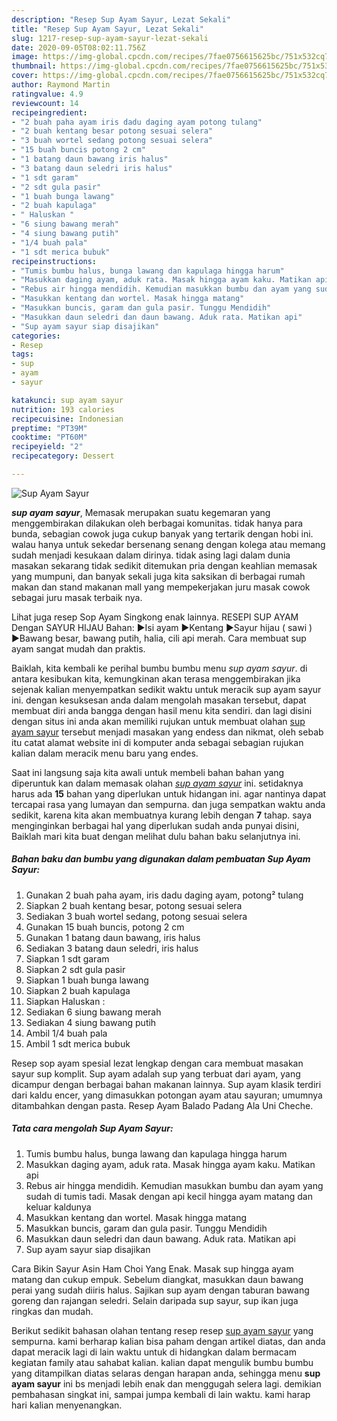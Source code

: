 ```yaml
---
description: "Resep Sup Ayam Sayur, Lezat Sekali"
title: "Resep Sup Ayam Sayur, Lezat Sekali"
slug: 1217-resep-sup-ayam-sayur-lezat-sekali
date: 2020-09-05T08:02:11.756Z
image: https://img-global.cpcdn.com/recipes/7fae0756615625bc/751x532cq70/sup-ayam-sayur-foto-resep-utama.jpg
thumbnail: https://img-global.cpcdn.com/recipes/7fae0756615625bc/751x532cq70/sup-ayam-sayur-foto-resep-utama.jpg
cover: https://img-global.cpcdn.com/recipes/7fae0756615625bc/751x532cq70/sup-ayam-sayur-foto-resep-utama.jpg
author: Raymond Martin
ratingvalue: 4.9
reviewcount: 14
recipeingredient:
- "2 buah paha ayam iris dadu daging ayam potong tulang"
- "2 buah kentang besar potong sesuai selera"
- "3 buah wortel sedang potong sesuai selera"
- "15 buah buncis potong 2 cm"
- "1 batang daun bawang iris halus"
- "3 batang daun seledri iris halus"
- "1 sdt garam"
- "2 sdt gula pasir"
- "1 buah bunga lawang"
- "2 buah kapulaga"
- " Haluskan "
- "6 siung bawang merah"
- "4 siung bawang putih"
- "1/4 buah pala"
- "1 sdt merica bubuk"
recipeinstructions:
- "Tumis bumbu halus, bunga lawang dan kapulaga hingga harum"
- "Masukkan daging ayam, aduk rata. Masak hingga ayam kaku. Matikan api"
- "Rebus air hingga mendidih. Kemudian masukkan bumbu dan ayam yang sudah di tumis tadi. Masak dengan api kecil hingga ayam matang dan keluar kaldunya"
- "Masukkan kentang dan wortel. Masak hingga matang"
- "Masukkan buncis, garam dan gula pasir. Tunggu Mendidih"
- "Masukkan daun seledri dan daun bawang. Aduk rata. Matikan api"
- "Sup ayam sayur siap disajikan"
categories:
- Resep
tags:
- sup
- ayam
- sayur

katakunci: sup ayam sayur 
nutrition: 193 calories
recipecuisine: Indonesian
preptime: "PT39M"
cooktime: "PT60M"
recipeyield: "2"
recipecategory: Dessert

---
```



![Sup Ayam Sayur](https://img-global.cpcdn.com/recipes/7fae0756615625bc/751x532cq70/sup-ayam-sayur-foto-resep-utama.jpg)

<b><i>sup ayam sayur</i></b>, Memasak merupakan suatu kegemaran yang menggembirakan dilakukan oleh berbagai komunitas. tidak hanya para bunda, sebagian cowok juga cukup banyak yang tertarik dengan hobi ini. walau hanya untuk sekedar bersenang senang dengan kolega atau memang sudah menjadi kesukaan dalam dirinya. tidak asing lagi dalam dunia masakan sekarang tidak sedikit ditemukan pria dengan keahlian memasak yang mumpuni, dan banyak sekali juga kita saksikan di berbagai rumah makan dan stand makanan mall yang mempekerjakan juru masak cowok sebagai juru masak terbaik nya.

Lihat juga resep Sop Ayam Singkong enak lainnya. RESEPI SUP AYAM Dengan SAYUR HIJAU Bahan: ▶Isi ayam ▶Kentang ▶Sayur hijau ( sawi ) ▶Bawang besar, bawang putih, halia, cili api merah. Cara membuat sup ayam sangat mudah dan praktis.

Baiklah, kita kembali ke perihal bumbu bumbu menu <i>sup ayam sayur</i>. di antara kesibukan kita, kemungkinan akan terasa menggembirakan jika sejenak kalian menyempatkan sedikit waktu untuk meracik sup ayam sayur ini. dengan kesuksesan anda dalam mengolah masakan tersebut, dapat membuat diri anda bangga dengan hasil menu kita sendiri. dan lagi disini dengan situs ini anda akan memiliki rujukan untuk membuat olahan <u>sup ayam sayur</u> tersebut menjadi masakan yang endess dan nikmat, oleh sebab itu catat alamat website ini di komputer anda sebagai sebagian rujukan kalian dalam meracik menu baru yang endes.


Saat ini langsung saja kita awali untuk membeli bahan bahan yang diperuntuk kan dalam memasak olahan <u><i>sup ayam sayur</i></u> ini. setidaknya harus ada <b>15</b> bahan yang diperlukan untuk hidangan ini. agar nantinya dapat tercapai rasa yang lumayan dan sempurna. dan juga sempatkan waktu anda sedikit, karena kita akan membuatnya kurang lebih dengan <b>7</b> tahap. saya menginginkan berbagai hal yang diperlukan sudah anda punyai disini, Baiklah mari kita buat dengan melihat dulu bahan baku selanjutnya ini.

<!--inarticleads1-->

##### Bahan baku dan bumbu yang digunakan dalam pembuatan Sup Ayam Sayur:

1. Gunakan 2 buah paha ayam, iris dadu daging ayam, potong² tulang
1. Siapkan 2 buah kentang besar, potong sesuai selera
1. Sediakan 3 buah wortel sedang, potong sesuai selera
1. Gunakan 15 buah buncis, potong 2 cm
1. Gunakan 1 batang daun bawang, iris halus
1. Sediakan 3 batang daun seledri, iris halus
1. Siapkan 1 sdt garam
1. Siapkan 2 sdt gula pasir
1. Siapkan 1 buah bunga lawang
1. Siapkan 2 buah kapulaga
1. Siapkan  Haluskan :
1. Sediakan 6 siung bawang merah
1. Sediakan 4 siung bawang putih
1. Ambil 1/4 buah pala
1. Ambil 1 sdt merica bubuk


Resep sop ayam spesial lezat lengkap dengan cara membuat masakan sayur sup komplit. Sup ayam adalah sup yang terbuat dari ayam, yang dicampur dengan berbagai bahan makanan lainnya. Sup ayam klasik terdiri dari kaldu encer, yang dimasukkan potongan ayam atau sayuran; umumnya ditambahkan dengan pasta. Resep Ayam Balado Padang Ala Uni Cheche. 

<!--inarticleads2-->

##### Tata cara mengolah Sup Ayam Sayur:

1. Tumis bumbu halus, bunga lawang dan kapulaga hingga harum
1. Masukkan daging ayam, aduk rata. Masak hingga ayam kaku. Matikan api
1. Rebus air hingga mendidih. Kemudian masukkan bumbu dan ayam yang sudah di tumis tadi. Masak dengan api kecil hingga ayam matang dan keluar kaldunya
1. Masukkan kentang dan wortel. Masak hingga matang
1. Masukkan buncis, garam dan gula pasir. Tunggu Mendidih
1. Masukkan daun seledri dan daun bawang. Aduk rata. Matikan api
1. Sup ayam sayur siap disajikan


Cara Bikin Sayur Asin Ham Choi Yang Enak. Masak sup hingga ayam matang dan cukup empuk. Sebelum diangkat, masukkan daun bawang perai yang sudah diiris halus. Sajikan sup ayam dengan taburan bawang goreng dan rajangan seledri. Selain daripada sup sayur, sup ikan juga ringkas dan mudah. 

Berikut sedikit bahasan olahan tentang resep resep <u>sup ayam sayur</u> yang sempurna. kami berharap kalian bisa paham dengan artikel diatas, dan anda dapat meracik lagi di lain waktu untuk di hidangkan dalam bermacam kegiatan family atau sahabat kalian. kalian dapat mengulik bumbu bumbu yang ditampilkan diatas selaras dengan harapan anda, sehingga menu <b>sup ayam sayur</b> ini bs menjadi lebih enak dan menggugah selera lagi. demikian pembahasan singkat ini, sampai jumpa kembali di lain waktu. kami harap hari kalian menyenangkan.
